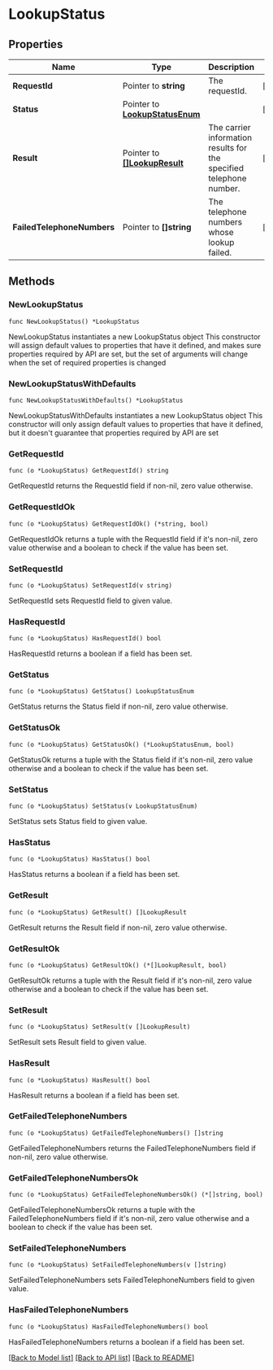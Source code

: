 # LookupStatus

## Properties

Name | Type | Description | Notes
------------ | ------------- | ------------- | -------------
**RequestId** | Pointer to **string** | The requestId. | [optional] 
**Status** | Pointer to [**LookupStatusEnum**](LookupStatusEnum.md) |  | [optional] 
**Result** | Pointer to [**[]LookupResult**](LookupResult.md) | The carrier information results for the specified telephone number. | [optional] 
**FailedTelephoneNumbers** | Pointer to **[]string** | The telephone numbers whose lookup failed. | [optional] 

## Methods

### NewLookupStatus

`func NewLookupStatus() *LookupStatus`

NewLookupStatus instantiates a new LookupStatus object
This constructor will assign default values to properties that have it defined,
and makes sure properties required by API are set, but the set of arguments
will change when the set of required properties is changed

### NewLookupStatusWithDefaults

`func NewLookupStatusWithDefaults() *LookupStatus`

NewLookupStatusWithDefaults instantiates a new LookupStatus object
This constructor will only assign default values to properties that have it defined,
but it doesn't guarantee that properties required by API are set

### GetRequestId

`func (o *LookupStatus) GetRequestId() string`

GetRequestId returns the RequestId field if non-nil, zero value otherwise.

### GetRequestIdOk

`func (o *LookupStatus) GetRequestIdOk() (*string, bool)`

GetRequestIdOk returns a tuple with the RequestId field if it's non-nil, zero value otherwise
and a boolean to check if the value has been set.

### SetRequestId

`func (o *LookupStatus) SetRequestId(v string)`

SetRequestId sets RequestId field to given value.

### HasRequestId

`func (o *LookupStatus) HasRequestId() bool`

HasRequestId returns a boolean if a field has been set.

### GetStatus

`func (o *LookupStatus) GetStatus() LookupStatusEnum`

GetStatus returns the Status field if non-nil, zero value otherwise.

### GetStatusOk

`func (o *LookupStatus) GetStatusOk() (*LookupStatusEnum, bool)`

GetStatusOk returns a tuple with the Status field if it's non-nil, zero value otherwise
and a boolean to check if the value has been set.

### SetStatus

`func (o *LookupStatus) SetStatus(v LookupStatusEnum)`

SetStatus sets Status field to given value.

### HasStatus

`func (o *LookupStatus) HasStatus() bool`

HasStatus returns a boolean if a field has been set.

### GetResult

`func (o *LookupStatus) GetResult() []LookupResult`

GetResult returns the Result field if non-nil, zero value otherwise.

### GetResultOk

`func (o *LookupStatus) GetResultOk() (*[]LookupResult, bool)`

GetResultOk returns a tuple with the Result field if it's non-nil, zero value otherwise
and a boolean to check if the value has been set.

### SetResult

`func (o *LookupStatus) SetResult(v []LookupResult)`

SetResult sets Result field to given value.

### HasResult

`func (o *LookupStatus) HasResult() bool`

HasResult returns a boolean if a field has been set.

### GetFailedTelephoneNumbers

`func (o *LookupStatus) GetFailedTelephoneNumbers() []string`

GetFailedTelephoneNumbers returns the FailedTelephoneNumbers field if non-nil, zero value otherwise.

### GetFailedTelephoneNumbersOk

`func (o *LookupStatus) GetFailedTelephoneNumbersOk() (*[]string, bool)`

GetFailedTelephoneNumbersOk returns a tuple with the FailedTelephoneNumbers field if it's non-nil, zero value otherwise
and a boolean to check if the value has been set.

### SetFailedTelephoneNumbers

`func (o *LookupStatus) SetFailedTelephoneNumbers(v []string)`

SetFailedTelephoneNumbers sets FailedTelephoneNumbers field to given value.

### HasFailedTelephoneNumbers

`func (o *LookupStatus) HasFailedTelephoneNumbers() bool`

HasFailedTelephoneNumbers returns a boolean if a field has been set.


[[Back to Model list]](../README.md#documentation-for-models) [[Back to API list]](../README.md#documentation-for-api-endpoints) [[Back to README]](../README.md)


